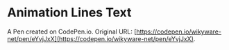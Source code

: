 # Animation Lines Text

A Pen created on CodePen.io. Original URL: [https://codepen.io/wikyware-net/pen/eYvjJxX](https://codepen.io/wikyware-net/pen/eYvjJxX).

